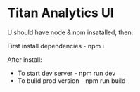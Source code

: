 # Titan Analytics UI

U should have node & npm insatalled, then:

First install dependencies - npm i

After install:

- To start dev server - npm run dev
- To build prod version - npm run build
